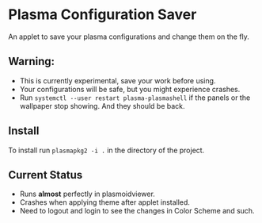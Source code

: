 Plasma Configuration Saver
===========
An applet to save your plasma configurations and change them on the fly.

## Warning:
- This is currently experimental, save your work before using.
- Your configurations will be safe, but you might experience crashes.
- Run `systemctl --user restart plasma-plasmashell` if the panels or the wallpaper stop showing. And they should be back.

## Install
To install run `plasmapkg2 -i .` in the directory of the project.

## Current Status
- Runs **almost** perfectly in plasmoidviewer.
- Crashes when applying theme after applet installed.
- Need to logout and login to see the changes in Color Scheme and such.
